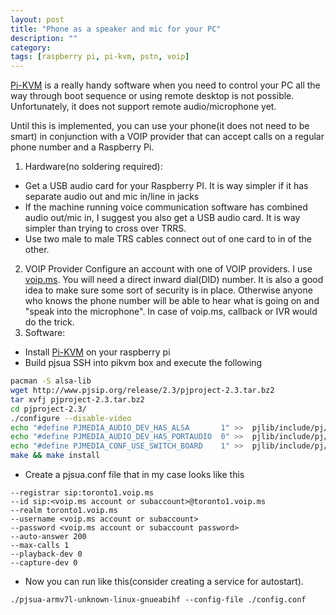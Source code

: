 ```yaml
---
layout: post
title: "Phone as a speaker and mic for your PC"
description: ""
category:
tags: [raspberry pi, pi-kvm, pstn, voip]
---
```


[Pi-KVM](https://pikvm.org/) is a really handy software when you need to control your PC all the way through boot sequence or using remote desktop is not possible. Unfortunately, it does not support remote audio/microphone yet.

Until this is implemented, you can use your phone(it does not need to be smart) in conjunction with a VOIP provider that can accept calls on a regular phone number and a Raspberry Pi.
1. Hardware(no soldering required):
* Get a USB audio card for your Raspberry PI. It is way simpler if it has separate audio out and mic in/line in jacks
*  If the machine running voice communication software has combined audio out/mic in, I suggest you also get a USB audio card. It is way simpler than trying to cross over TRRS.
*  Use two male to male TRS cables connect out of one card to in of the other.
2. VOIP Provider
Configure an account with one of VOIP providers. I use [voip.ms](https://voip.ms). You will need a direct inward dial(DID) number. It is also a good idea to make sure some sort of security is in place. Otherwise anyone who knows the phone number will be able to hear what is going on and "speak into the microphone". In case of voip.ms, callback or IVR would do the trick. 
3. Software:
  * Install [Pi-KVM](https://pikvm.org/download.html) on your raspberry pi
  * Build pjsua
      SSH into pikvm box and execute the following
```bash
pacman -S alsa-lib
wget http://www.pjsip.org/release/2.3/pjproject-2.3.tar.bz2
tar xvfj pjproject-2.3.tar.bz2
cd pjproject-2.3/
./configure --disable-video
echo "#define PJMEDIA_AUDIO_DEV_HAS_ALSA       1" >>  pjlib/include/pj/config_site.h
echo "#define PJMEDIA_AUDIO_DEV_HAS_PORTAUDIO  0" >>  pjlib/include/pj/config_site.h
echo "#define PJMEDIA_CONF_USE_SWITCH_BOARD    1" >>  pjlib/include/pj/config_site.h
make && make install
```
* Create a pjsua.conf file that in my case looks like this
```
--registrar sip:toronto1.voip.ms
--id sip:<voip.ms account or subaccount>@toronto1.voip.ms
--realm toronto1.voip.ms
--username <voip.ms account or subaccount>
--password <voip.ms account or subaccount password>
--auto-answer 200
--max-calls 1
--playback-dev 0
--capture-dev 0
```
* Now you can run like this(consider creating a service for autostart). 
```
./pjsua-armv7l-unknown-linux-gnueabihf --config-file ./config.conf
```
